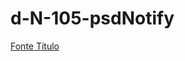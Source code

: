 # d-N-105-psdNotify

[Fonte Título](https://fonts.google.com/?category=Handwriting&selection.family=Pacifico)